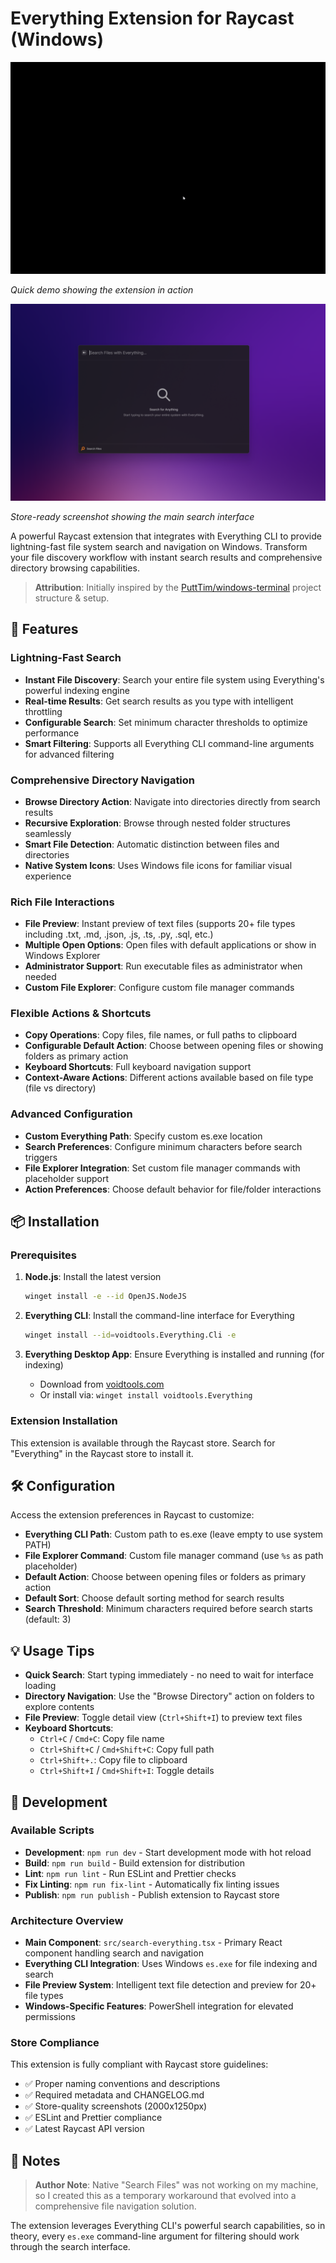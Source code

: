 # Everything Extension for Raycast (Windows)

![Demo GIF](./media/demo.gif)

*Quick demo showing the extension in action*

![Extension Screenshots](./metadata/everything-search-1.png)

*Store-ready screenshot showing the main search interface*

A powerful Raycast extension that integrates with Everything CLI to provide lightning-fast file system search and navigation on Windows. Transform your file discovery workflow with instant search results and comprehensive directory browsing capabilities.

> **Attribution**: Initially inspired by the [PuttTim/windows-terminal](https://github.com/PuttTim/windows-terminal) project structure & setup.

## 🚀 Features

### Lightning-Fast Search
- **Instant File Discovery**: Search your entire file system using Everything's powerful indexing engine
- **Real-time Results**: Get search results as you type with intelligent throttling
- **Configurable Search**: Set minimum character thresholds to optimize performance
- **Smart Filtering**: Supports all Everything CLI command-line arguments for advanced filtering

### Comprehensive Directory Navigation
- **Browse Directory Action**: Navigate into directories directly from search results
- **Recursive Exploration**: Browse through nested folder structures seamlessly
- **Smart File Detection**: Automatic distinction between files and directories
- **Native System Icons**: Uses Windows file icons for familiar visual experience

### Rich File Interactions
- **File Preview**: Instant preview of text files (supports 20+ file types including .txt, .md, .json, .js, .ts, .py, .sql, etc.)
- **Multiple Open Options**: Open files with default applications or show in Windows Explorer
- **Administrator Support**: Run executable files as administrator when needed
- **Custom File Explorer**: Configure custom file manager commands

### Flexible Actions & Shortcuts
- **Copy Operations**: Copy files, file names, or full paths to clipboard
- **Configurable Default Action**: Choose between opening files or showing folders as primary action
- **Keyboard Shortcuts**: Full keyboard navigation support
- **Context-Aware Actions**: Different actions available based on file type (file vs directory)

### Advanced Configuration
- **Custom Everything Path**: Specify custom es.exe location
- **Search Preferences**: Configure minimum characters before search triggers
- **File Explorer Integration**: Set custom file manager commands with placeholder support
- **Action Preferences**: Choose default behavior for file/folder interactions

## 📦 Installation

### Prerequisites
1. **Node.js**: Install the latest version
   ```bash
   winget install -e --id OpenJS.NodeJS
   ```

2. **Everything CLI**: Install the command-line interface for Everything
   ```bash
   winget install --id=voidtools.Everything.Cli -e
   ```

3. **Everything Desktop App**: Ensure Everything is installed and running (for indexing)
   - Download from [voidtools.com](https://www.voidtools.com/)
   - Or install via: `winget install voidtools.Everything`

### Extension Installation

This extension is available through the Raycast store. Search for "Everything" in the Raycast store to install it.

## 🛠️ Configuration

Access the extension preferences in Raycast to customize:

- **Everything CLI Path**: Custom path to es.exe (leave empty to use system PATH)
- **File Explorer Command**: Custom file manager command (use `%s` as path placeholder)
- **Default Action**: Choose between opening files or folders as primary action
- **Default Sort**: Choose default sorting method for search results
- **Search Threshold**: Minimum characters required before search starts (default: 3)

## 💡 Usage Tips

- **Quick Search**: Start typing immediately - no need to wait for interface loading
- **Directory Navigation**: Use the "Browse Directory" action on folders to explore contents
- **File Preview**: Toggle detail view (`Ctrl+Shift+I`) to preview text files
- **Keyboard Shortcuts**: 
  - `Ctrl+C` / `Cmd+C`: Copy file name
  - `Ctrl+Shift+C` / `Cmd+Shift+C`: Copy full path
  - `Ctrl+Shift+.`: Copy file to clipboard
  - `Ctrl+Shift+I` / `Cmd+Shift+I`: Toggle details

## 🔧 Development

### Available Scripts
- **Development**: `npm run dev` - Start development mode with hot reload
- **Build**: `npm run build` - Build extension for distribution
- **Lint**: `npm run lint` - Run ESLint and Prettier checks
- **Fix Linting**: `npm run fix-lint` - Automatically fix linting issues
- **Publish**: `npm run publish` - Publish extension to Raycast store

### Architecture Overview
- **Main Component**: `src/search-everything.tsx` - Primary React component handling search and navigation
- **Everything CLI Integration**: Uses Windows `es.exe` for file indexing and search
- **File Preview System**: Intelligent text file detection and preview for 20+ file types
- **Windows-Specific Features**: PowerShell integration for elevated permissions

### Store Compliance
This extension is fully compliant with Raycast store guidelines:
- ✅ Proper naming conventions and descriptions
- ✅ Required metadata and CHANGELOG.md
- ✅ Store-quality screenshots (2000x1250px)
- ✅ ESLint and Prettier compliance
- ✅ Latest Raycast API version

## 📝 Notes

> **Author Note**: Native "Search Files" was not working on my machine, so I created this as a temporary workaround that evolved into a comprehensive file navigation solution.

The extension leverages Everything CLI's powerful search capabilities, so in theory, every `es.exe` command-line argument for filtering should work through the search interface.
